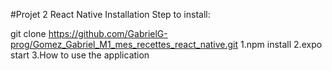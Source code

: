 #Projet 2 React Native
Installation
Step to install:

git clone https://github.com/GabrielG-prog/Gomez_Gabriel_M1_mes_recettes_react_native.git
1.npm install
2.expo start
3.How to use the application
